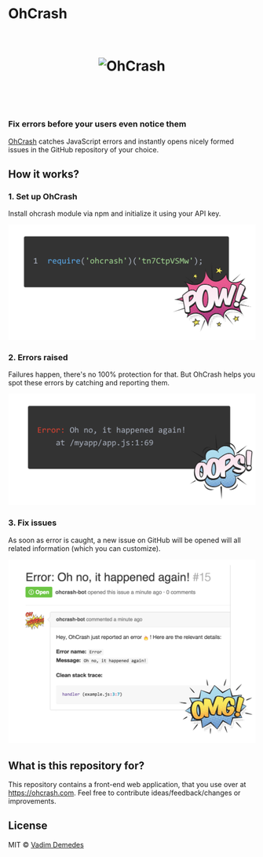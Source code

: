 # OhCrash

<h1 align="center">
	<br>
	<img width="300" src="https://cdn.rawgit.com/vdemedes/ohcrash-app/master/media/logo.svg" alt="OhCrash">
	<br>
	<br>
	<br>
</h1>

### Fix errors before your users even notice them

[OhCrash](https://ohcrash.com) catches JavaScript errors and instantly opens nicely formed issues in the GitHub repository of your choice.


## How it works?

### 1. Set up OhCrash

Install ohcrash module via npm and initialize it using your API key.

<img width="519" src="media/setup.png">


### 2. Errors raised

Failures happen, there's no 100% protection for that.
But OhCrash helps you spot these errors by catching and reporting them.

<img width="526" src="media/error.png">


### 3. Fix issues

As soon as error is caught, a new issue on GitHub will be opened will all related information (which you can customize).

<img width="515" src="media/issue.png">


## What is this repository for?

This repository contains a front-end web application, that you use over at https://ohcrash.com.
Feel free to contribute ideas/feedback/changes or improvements.


## License

MIT © [Vadim Demedes](https://github.com/vdemedes)
